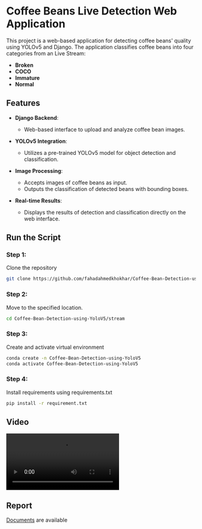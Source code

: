 # Coffee Beans Live Detection Web Application

This project is a web-based application for detecting coffee beans' quality using YOLOv5 and Django. The application classifies coffee beans into four categories from an Live Stream:

- **Broken**
- **COCO**
- **Immature**
- **Normal**

## Features

- **Django Backend**:
  - Web-based interface to upload and analyze coffee bean images.
  
- **YOLOv5 Integration**:
  - Utilizes a pre-trained YOLOv5 model for object detection and classification.

- **Image Processing**:
  - Accepts images of coffee beans as input.
  - Outputs the classification of detected beans with bounding boxes.

- **Real-time Results**:
  - Displays the results of detection and classification directly on the web interface.

## Run the Script
### Step 1:
Clone the repository
```bash
git clone https://github.com/fahadahmedkhokhar/Coffee-Bean-Detection-using-YoloV5
```
### Step 2:
Move to the specified location.
```bash
cd Coffee-Bean-Detection-using-YoloV5/stream
```
### Step 3:
Create and activate virtual environment
```bash
conda create -n Coffee-Bean-Detection-using-YoloV5
conda activate Coffee-Bean-Detection-using-YoloV5
```
### Step 4:
Install requirements using requirements.txt
```bash
pip install -r requirement.txt
```

## Video

![Video](https://github.com/fahadahmedkhokhar/Coffee-Bean-Detection-using-YoloV5/blob/master/video.mp4)
## Report

[Documents](https://github.com/fahadahmedkhokhar/Coffee-Bean-Detection-using-YoloV5/blob/master/Report.docx) are available

